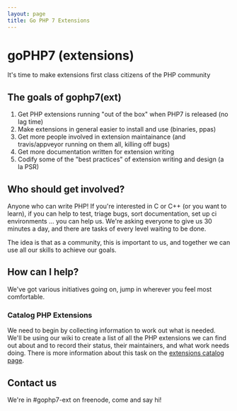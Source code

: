 ```yaml
---
layout: page
title: Go PHP 7 Extensions
---
```


# goPHP7 (extensions)

It's time to make extensions first class citizens of the PHP community
 
## The goals of gophp7(ext)

 1. Get PHP extensions running "out of the box" when PHP7 is released (no lag time)
 2. Make extensions in general easier to install and use (binaries, ppas)
 3. Get more people involved in extension maintainance (and travis/appveyor running on them all, killing off bugs)
 4. Get more documentation written for extension writing
 5. Codify some of the "best practices" of extension writing and design (a la PSR)
  
## Who should get involved?

Anyone who can write PHP!  If you're interested in C or C++ (or you want to learn), if you can help to test, triage bugs, sort documentation, set up ci environments ... you can help us.  We're asking everyone to give us 30 minutes a day, and there are tasks of every level waiting to be done.

The idea is that as a community, this is important to us, and together we can use all our skills to achieve our goals.

## How can I help?

We've got various initiatives going on, jump in wherever you feel most comfortable.

### Catalog PHP Extensions

We need to begin by collecting information to work out what is needed.  We'll be using our wiki to create a list of all the PHP extensions we can find out about and to record their status, their maintainers, and what work needs doing.  There is more information about this task on the [extensions catalog page](extensions-catalog.html).

## Contact us

We're in #gophp7-ext on freenode, come and say hi!
